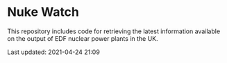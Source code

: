 # Nuke Watch

This repository includes code for retrieving the latest information available on the output of EDF nuclear power plants in the UK.

Last updated: 2021-04-24 21:09